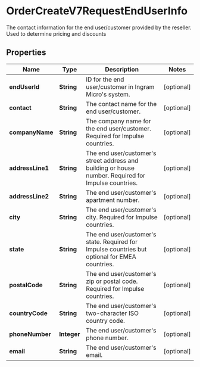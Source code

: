 

# OrderCreateV7RequestEndUserInfo

The contact information for the end user/customer provided by the reseller. Used to determine pricing and discounts

## Properties

| Name | Type | Description | Notes |
|------------ | ------------- | ------------- | -------------|
|**endUserId** | **String** | ID for the end user/customer in Ingram Micro&#39;s system. |  [optional] |
|**contact** | **String** | The contact name for the end user/customer. |  [optional] |
|**companyName** | **String** | The company name for the end user/customer. Required for Impulse countries. |  [optional] |
|**addressLine1** | **String** | The end user/customer&#39;s street address and building or house number. Required for Impulse countries. |  [optional] |
|**addressLine2** | **String** | The end user/customer&#39;s apartment number. |  [optional] |
|**city** | **String** | The end user/customer&#39;s city. Required for Impulse countries. |  [optional] |
|**state** | **String** | The end user/customer&#39;s state. Required for Impulse countries but optional for EMEA countries. |  [optional] |
|**postalCode** | **String** | The end user/customer&#39;s zip or postal code. Required for Impulse countries. |  [optional] |
|**countryCode** | **String** | The end user/customer&#39;s two-character ISO country code. |  [optional] |
|**phoneNumber** | **Integer** | The end user/customer&#39;s phone number. |  [optional] |
|**email** | **String** | The end user/customer&#39;s email. |  [optional] |



